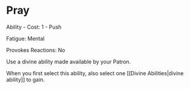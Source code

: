 # Pray

Ability - Cost: 1 - Push

Fatigue: Mental

Provokes Reactions: No

Use a divine ability made available by your Patron. 

When you first select this ability, also select one [[Divine Abilities|divine ability]] to gain.